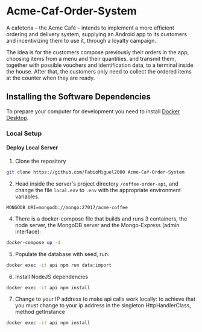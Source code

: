 # Acme-Caf-Order-System

A cafeteria – the Acme Café – intends to implement a more efficient ordering and delivery system, supplying an Android app to its customers and incentivizing them to use it, through a loyalty campaign.

The idea is for the customers compose previously their orders in the app, choosing items from a menu and their quantities, and transmit them, together with possible vouchers and identification data, to a terminal inside the house. After that, the customers only need to collect the ordered items at the counter when they are ready.

## Installing the Software Dependencies

To prepare your computer for development you need to install [Docker Desktop](https://www.docker.com/products/docker-desktop/).

### Local Setup

#### Deploy Local Server 

1. Clone the repository

```bash
git clone https://github.com/FabioMiguel2000 Acme-Caf-Order-System
```

2. Head inside the server's project directory `/coffee-order-api`, and change the file `local.env` to `.env` with the appropriate environment variables.

```
MONGODB_URI=mongodb://mongo:27017/acme-coffee
```

4. There is a docker-compose file that builds and runs 3 containers, the node server, the MongoDB server and the Mongo-Express (admin interface):

```bash
docker-compose up -d
```

5. Populate the database with seed, run:

```bash
docker exec -it api npm run data:import
```
6. Install NodeJS dependencies
```bash
docker exec -it api npm install
```

7. Change to your IP address to make api calls work locally: to achieve that you must change to your ip address in the singleton HttpHandlerClass, method getInstance
```bash
docker exec -it api npm install
```
